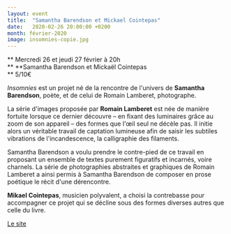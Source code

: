 ```yaml
---
layout: event
title:  "Samantha Barendson et Mickael Cointepas"
date:   2020-02-26 20:00:00 +0200
month: février-2020
image: insomnies-copie.jpg
---
```


**
  Mercredi 26 et jeudi 27 février à 20h  
** **Samantha Barendson et Mickaël Cointepas  
** 5/10€



_Insomnies_ est un projet né de la rencontre de l'univers de <strong>Samantha Barendson</strong>, poète, et de celui de Romain Lamberet, photographe.

La série d'images proposée par <strong>Romain Lamberet</strong> est née de manière fortuite lorsque ce dernier découvre – en fixant des luminaires grâce au zoom de son appareil – des formes que l'œil seul ne décèle pas. Il initie alors un véritable travail de captation lumineuse afin de saisir les subtiles vibrations de l'incandescence, la calligraphie des filaments.

Samantha Barendson a voulu prendre le contre-pied de ce travail en proposant un ensemble de textes purement figuratifs et incarnés, voire charnels. La série de photographies abstraites et graphiques de Romain Lamberet a ainsi permis à Samantha Barendson de composer en prose poétique le récit d'une dérencontre.

<strong>Mikael Cointepas</strong>, musicien polyvalent, a choisi la contrebasse pour accompagner ce projet qui se décline sous des formes diverses autres que celle du livre.

[Le site](http://www.samantha-barendson.com)
